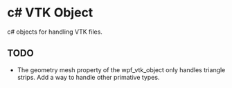 # c# VTK Object
c# objects for handling VTK files.

## TODO
* The geometry mesh property of the wpf_vtk_object only handles triangle strips.  Add a way to handle other primative types.
